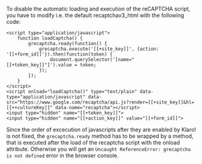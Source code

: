 To disable the automatic loading and execution of the reCAPTCHA script, you have
to modify i.e. the default recaptchav3_html with the following code:

```
<script type="application/javascript">
    function loadCaptcha() {
        grecaptcha.ready(function() {
            grecaptcha.execute('[[+site_key]]', {action: '[[+form_id]]'}).then(function(token) {
                document.querySelector('[name="[[+token_key]]"]').value = token;
            });
        });
    }
</script>
<script onload="loadCaptcha()" type="text/plain" data-type="application/javascript" data-src="https://www.google.com/recaptcha/api.js?render=[[+site_key]]&hl=[[++cultureKey]]" data-name="recaptcha"></script>
<input type="hidden" name="[[+token_key]]">
<input type="hidden" name="[[+action_key]]" value="[[+form_id]]">
```

Since the order of excecution of javascripts after they are enabled by Klaro! is
not fixed, the `grecaptcha.ready` method has to be wrapped by a method, that is
executed after the load of the recaptcha script with the onload attribute.
Otherwise you will get an `Uncaught ReferenceError: grecaptcha is not defined`
error in the browser console.